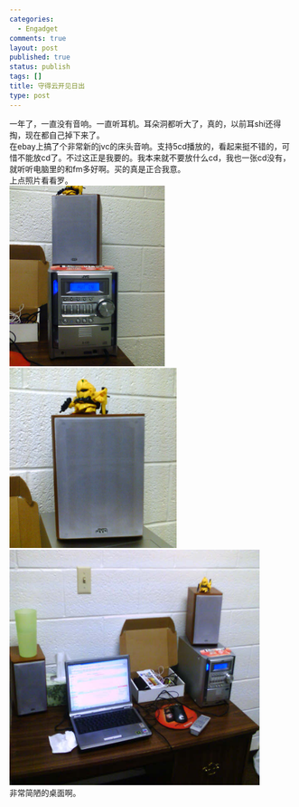 ```yaml
--- 
categories: 
  - Engadget
comments: true
layout: post
published: true
status: publish
tags: []
title: 守得云开见日出
type: post
---
```

<div id="msgcns!5F971C000415D85F!448" class="bvMsg">
<div>一年了，一直没有音响。一直听耳机。耳朵洞都听大了，真的，以前耳shi还得掏，现在都自己掉下来了。</div>
<div>在ebay上搞了个非常新的jvc的床头音响。支持5cd播放的，看起来挺不错的，可惜不能放cd了。不过这正是我要的。我本来就不要放什么cd，我也一张cd没有，就听听电脑里的和fm多好啊。买的真是正合我意。</div>
<div>上点照片看看罗。</div>
<img style="width:275px;height:319px;" src="/images/blog/2006-09-08-shou-de-yun-kai-jian-ri-chu-0.jpg" border="0"><img style="width:296px;height:318px;" src="/images/blog/2006-09-08-shou-de-yun-kai-jian-ri-chu-1.jpg" border="0">
<img style="width:443px;height:416px;" src="/images/blog/2006-09-08-shou-de-yun-kai-jian-ri-chu-2.jpg" border="0">
<div>非常简陋的桌面啊。</div>
</div>
